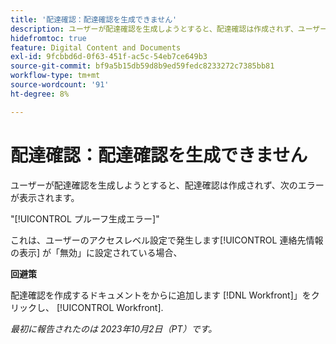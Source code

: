 ```yaml
---
title: '配達確認：配達確認を生成できません'
description: ユーザーが配達確認を生成しようとすると、配達確認は作成されず、ユーザーにエラーが表示されます。
hidefromtoc: true
feature: Digital Content and Documents
exl-id: 9fcbbd6d-0f63-451f-ac5c-54eb7ce649b3
source-git-commit: bf9a5b15db59d8b9ed59fedc8233272c7385bb81
workflow-type: tm+mt
source-wordcount: '91'
ht-degree: 8%

---
```


# 配達確認：配達確認を生成できません

ユーザーが配達確認を生成しようとすると、配達確認は作成されず、次のエラーが表示されます。

&quot;[!UICONTROL プルーフ生成エラー]&quot;

これは、ユーザーのアクセスレベル設定で発生します[!UICONTROL  連絡先情報の表示] が「無効」に設定されている場合、

**回避策**

配達確認を作成するドキュメントをからに追加します [!DNL Workfront]」をクリックし、 [!UICONTROL Workfront].

_最初に報告されたのは 2023年10月2日（PT）です。_
